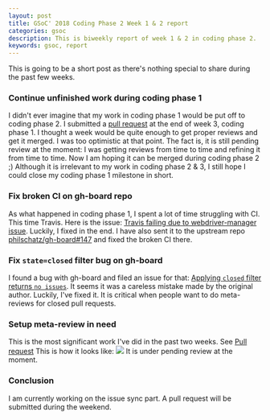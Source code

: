 ```yaml
---
layout: post
title: GSoC' 2018 Coding Phase 2 Week 1 & 2 report
categories: gsoc
description: This is biweekly report of week 1 & 2 in coding phase 2.
keywords: gsoc, report
---
```


This is going to be a short post as there's nothing special to share
during the past few weeks.

### Continue unfinished work during coding phase 1

I didn't ever imagine that my work in coding phase 1 would be put off
to coding phase 2. I submitted a
[pull request](https://github.com/coala/community/pull/143)
at the end of week 3, coding phase 1. I thought a week would be quite
enough to get proper reviews and get it merged. I was too optimistic
at that point. The fact is, it is still pending review at the moment:
I was getting reviews from time to time and refining it from time to
time. Now I am hoping it can be merged during coding phase 2 ;) Although
it is irrelevant to my work in coding phase 2 & 3, I still hope I could
close my coding phase 1 milestone in short.

### Fix broken CI on gh-board repo

As what happened in coding phase 1, I spent a lot of time struggling with
CI. This time Travis. Here is the issue:
[Travis failing due to webdriver-manager issue](https://github.com/coala/gh-board/issues/60).
Luckily, I fixed in the end. I have also sent it to the upstream repo
[philschatz/gh-board#147](https://github.com/philschatz/gh-board/pull/147) and
fixed the broken CI there.

### Fix `state=closed` filter bug on gh-board

I found a bug with gh-board and filed an issue for that:
[Applying `closed` filter returns `no issues`](https://github.com/coala/gh-board/issues/61).
It seems it was a careless mistake made by the original author. Luckily, I've fixed
it. It is critical when people want to do meta-reviews for closed
pull requests. 

### Setup meta-review in need

This is the most significant work I've did in the past two weeks.
See [Pull request](https://github.com/coala/gh-board/pull/65)
This is how it looks like:
![](https://user-images.githubusercontent.com/25746010/41981546-c098ee0c-7a5b-11e8-99fa-000cd80c366c.jpg)
It is under pending review at the moment.

### Conclusion

I am currently working on the issue sync part. A pull request will be
submitted during the weekend.
